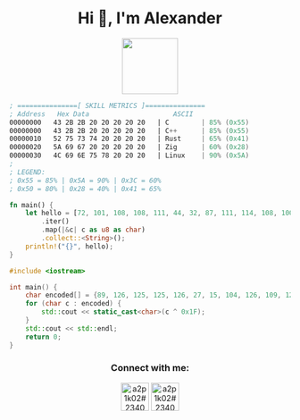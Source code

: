 <h1 align="center">Hi 👋, I'm Alexander</h1>
<p align="center">
  <img height=100 src="https://readme-typing-svg.demolab.com?font=Fira+Code&pause=1000&center=true&vCenter=true&width=435&lines=C%2FC%2B%2B+Developer;Rust%2FZig+Enjoyer" />
</p>

```asm
; ===============[ SKILL METRICS ]===============
; Address   Hex Data                     ASCII          
00000000   43 2B 2B 20 20 20 20 20   | C        | 85% (0x55) 
00000000   43 2B 2B 20 20 20 20 20   | C++      | 85% (0x55) 
00000010   52 75 73 74 20 20 20 20   | Rust     | 65% (0x41)   
00000020   5A 69 67 20 20 20 20 20   | Zig      | 60% (0x28)  
00000030   4C 69 6E 75 78 20 20 20   | Linux    | 90% (0x5A)   
;
; LEGEND:
; 0x55 = 85% | 0x5A = 90% | 0x3C = 60%
; 0x50 = 80% | 0x28 = 40% | 0x41 = 65%
```

<!--
<p align="center">
  <a href="https://github.com/a2p1k02?tab=repositories">
    <img height=200 align="center" src="https://github-readme-stats.vercel.app/api?username=a2p1k02&theme=material-palenight&show_icons=true&rank_icon=github" />
    <img height=200 align="center" src="https://github-readme-stats.vercel.app/api/top-langs?username=a2p1k02&layout=compact&langs_count=8&card_width=320&theme=material-palenight&show_icons=true" />
  </a>
</p>
-->

<!--
<h3 align="center">Ma gang:</h3>
<p align="center">
  <a href="https://www.rust-lang.org/" target="_blank"><img src="https://img.icons8.com/?size=100&id=t7vIvDXazOGO&format=png&color=000000" alt="rust" width="50" height="50"/></a>
  <a href="https://www.linux.org/" target="_blank"><img src="https://img.icons8.com/?size=100&id=104289&format=png&color=000000" alt="linux" width="50" height="50"/></a>
  <a href="https://en.cppreference.com/w/" target="_blank"><img src="https://img.icons8.com/?size=100&id=mciovJOS9Auv&format=png&color=000000" alt="c++" width="50" height="50"/></a>
</p>
-->

```rust
fn main() {
    let hello = [72, 101, 108, 108, 111, 44, 32, 87, 111, 114, 108, 100, 33]
        .iter()
        .map(|&c| c as u8 as char)
        .collect::<String>();
    println!("{}", hello);
}
```

```cpp
#include <iostream>

int main() {
    char encoded[] = {89, 126, 125, 125, 126, 27, 15, 104, 126, 109, 125, 115, 18};
    for (char c : encoded) {
        std::cout << static_cast<char>(c ^ 0x1F);
    }
    std::cout << std::endl;
    return 0;
}
```

<h3 align="center">Connect with me:</h3>
<p align="center">
  <a href="https://discord.gg/a2p1k02#2340" target="blank"><img align="center" src="https://img.icons8.com/?size=100&id=61604&format=png&color=000000" alt="a2p1k02#2340" height="50" width="50"/></a>
  <a href="https://t.me/a2p1k02" target="blank"><img align="center" src="https://img.icons8.com/?size=100&id=114954&format=png&color=000000" alt="a2p1k02#2340" height="50" width="50"/></a>
</p>
